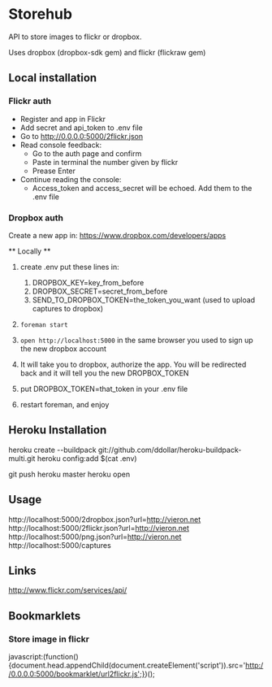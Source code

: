 # Storehub

API to store images to flickr or dropbox.

Uses dropbox (dropbox-sdk gem) and flickr (flickraw gem)



## Local installation

### Flickr auth

- Register and app in Flickr
- Add secret and api_token to .env file
- Go to http://0.0.0.0:5000/2flickr.json
- Read console feedback:
	- Go to the auth page and confirm
	- Paste in terminal the number given by flickr
	- Prease Enter
- Continue reading the console:
	- Access_token and access_secret will be echoed. Add them to the .env file


### Dropbox auth

Create a new app in: https://www.dropbox.com/developers/apps

** Locally **

1. create .env put these lines in:
    1. DROPBOX_KEY=key_from_before
    2. DROPBOX_SECRET=secret_from_before
    2. SEND_TO_DROPBOX_TOKEN=the_token_you_want    (used to upload captures to dropbox)

2. `foreman start`
6. `open http://localhost:5000` in the same browser you used to sign up the new dropbox account
7. It will take you to dropbox, authorize the app. You will be redirected back and it will tell you the new DROPBOX_TOKEN
8. put DROPBOX_TOKEN=that_token in your .env file
9. restart foreman, and enjoy



## Heroku Installation

heroku create --buildpack git://github.com/ddollar/heroku-buildpack-multi.git
heroku config:add $(cat .env)

git push heroku master
heroku open



## Usage

http://localhost:5000/2dropbox.json?url=http://vieron.net
http://localhost:5000/2flickr.json?url=http://vieron.net
http://localhost:5000/png.json?url=http://vieron.net
http://localhost:5000/captures


## Links
http://www.flickr.com/services/api/


## Bookmarklets

### Store image in flickr
javascript:(function(){document.head.appendChild(document.createElement('script')).src='http://0.0.0.0:5000/bookmarklet/url2flickr.js';})();